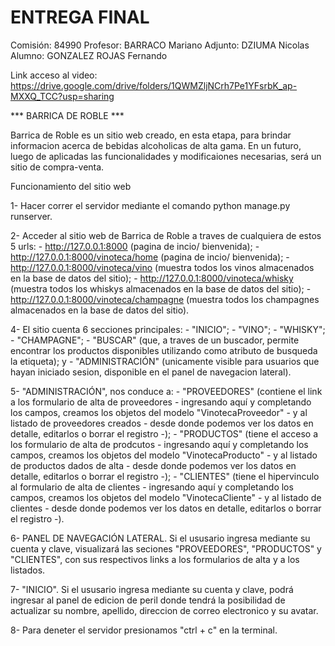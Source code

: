 # ENTREGA FINAL

Comisión: 84990
Profesor: BARRACO Mariano
Adjunto: DZIUMA Nicolas
Alumno: GONZALEZ ROJAS Fernando

Link acceso al video: https://drive.google.com/drive/folders/1QWMZljNCrh7Pe1YFsrbK_ap-MXXQ_TCC?usp=sharing



*** BARRICA DE ROBLE ***

Barrica de Roble es un sitio web creado, en esta etapa, para brindar informacion acerca de bebidas alcoholicas de alta gama. En un futuro, luego de aplicadas las funcionalidades y modificaiones necesarias, será un sitio de compra-venta.

Funcionamiento del sitio web

1- Hacer correr el servidor mediante el comando python manage.py runserver.

2- Acceder al sitio web de Barrica de Roble a traves de cualquiera de estos 5 urls:
    - http://127.0.0.1:8000 (pagina de incio/ bienvenida);
    - http://127.0.0.1:8000/vinoteca/home (pagina de incio/ bienvenida);
    - http://127.0.0.1:8000/vinoteca/vino (muestra todos los vinos almacenados en la base de datos del sitio);
    - http://127.0.0.1:8000/vinoteca/whisky (muestra todos los whiskys almacenados en la base de datos del sitio);
    - http://127.0.0.1:8000/vinoteca/champagne (muestra todos los champagnes almacenados en la base de datos del sitio).

4- El sitio cuenta 6 secciones principales:
    - "INICIO";
    - "VINO";
    - "WHISKY";
    - "CHAMPAGNE";
    - "BUSCAR" (que, a traves de un buscador, permite encontrar los productos disponibles utilizando como atributo de busqueda la etiqueta); y
    - "ADMINISTRACIÓN" (unicamente visible para usuarios que hayan iniciado sesion, disponible en el panel de navegacion lateral).

5- "ADMINISTRACIÓN", nos conduce a:
    - "PROVEEDORES" (contiene el link a los formulario de alta de proveedores - ingresando aquí y completando los campos, creamos los objetos del modelo "VinotecaProveedor" - y al listado de proveedores creados - desde donde podemos ver los datos en detalle, editarlos o borrar el registro -);
    - "PRODUCTOS" (tiene el acceso a los formulario de alta de prodcutos - ingresando aquí y completando los campos, creamos los objetos del modelo "VinotecaProducto" - y al listado de productos dados de alta - desde donde podemos ver los datos en detalle, editarlos o borrar el registro -);
    - "CLIENTES" (tiene el hipervinculo al formulario de alta de clientes - ingresando aquí y completando los campos, creamos los objetos del modelo "VinotecaCliente" - y al listado de clientes  - desde donde podemos ver los datos en detalle, editarlos o borrar el registro -).

6- PANEL DE NAVEGACIÓN LATERAL. Si el ususario ingresa mediante su cuenta y clave, visualizará las seciones "PROVEEDORES", "PRODUCTOS" y "CLIENTES", con sus respectivos links a los formularios de alta y a los listados. 

7- "INICIO". Si el ususario ingresa mediante su cuenta y clave, podrá ingresar al panel de edicion de peril donde tendrá la posibilidad de actualizar su nombre, apellido, direccion de correo electronico y su avatar.

8- Para deneter el servidor presionamos "ctrl + c" en la terminal.
